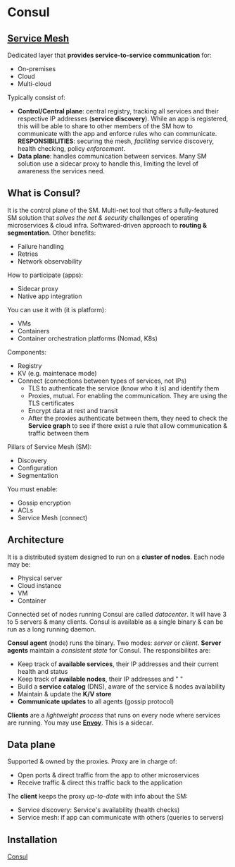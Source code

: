 # Consul

## [Service Mesh](https://learn.hashicorp.com/tutorials/consul/service-mesh)
Dedicated layer that **provides service-to-service communication** for:
- On-premises
- Cloud
- Multi-cloud

Typically consist of:
- **Control/Central plane**: central registry, tracking all services and their respective IP addresses 
(**service discovery**). While an app is registered, this will be able to share to other members of the 
SM how to communicate with the app and enforce rules who can communicate. **RESPONSIBILITIES**: securing 
the mesh, *faciliting* service discovery, health checking, policy *enforcement*.
- **Data plane**: handles communication between services. Many SM solution use a sidecar proxy to handle 
this, limiting the level of awareness the services need.

## What is Consul?
It is the control plane of the SM. Multi-net tool that offers a fully-featured SM solution that *solves the net & security* challenges of operating microservices & cloud infra. Softwared-driven approach to 
**routing & segmentation**. Other benefits:
- Failure handling
- Retries
- Network observability

How to participate (apps):
- Sidecar proxy
- Native app integration

You can use it with (it is platform):
- VMs
- Containers
- Container orchestration platforms (Nomad, K8s)

Components:
- Registry
- KV (e.g. maintenace mode)
- Connect (connections between types of services, not IPs)
    - TLS to authenticate the service (know who it is) and identify them
    - Proxies, mutual. For enabling the communication. They are using the TLS certificates
    - Encrypt data at rest and transit
    - After the proxies authenticate between them, they need to check the **Service graph** to see if 
    there exist a rule that allow communication & traffic between them

Pillars of Service Mesh (SM):
- Discovery
- Configuration
- Segmentation

You must enable:
- Gossip encryption
- ACLs
- Service Mesh (connect)

## Architecture
It is a distributed system designed to run on a **cluster of nodes**. Each node may be:
- Physical server
- Cloud instance
- VM
- Container

Connected set of nodes running Consul are called *datacenter*. It will have 3 to 5 servers & many clients. Consul is available as a single binary & can be run as a long running daemon.

**Consul agent** (node) runs the binary. Two modes: *server* or *client*. **Server agents** maintain a *consistent state* for Consul. The responsibilites are:
- Keep track of **available services**, their IP addresses and their current health and status
- Keep track of **available nodes**, their IP addresses and " "
- Build a **service catalog** (DNS), aware of the service & nodes availability
- Maintain & update the **K/V store**
- **Communicate updates** to all agents (gossip protocol)

**Clients** are a *lightweight process* that runs on every node where services are running. You may use 
[**Envoy**](https://www.envoyproxy.io). This is a sidecar.

## Data plane
Supported & owned by the proxies. Proxy are in charge of:
- Open ports & direct traffic from the app to other microservices
- Receive traffic & direct this traffic back to the application

The **client** keeps the proxy *up-to-date* with info about the SM:
- Service discovery: Service's availability (health checks)
- Service mesh: if app can communicate with others (queries to servers)

## Installation
[Consul](https://learn.hashicorp.com/tutorials/consul/get-started-install?in=consul/getting-started)

